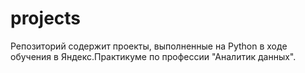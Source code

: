 # projects
Репозиторий содержит проекты, выполненные на Python в ходе обучения в Яндекс.Практикуме по профессии "Аналитик данных".
